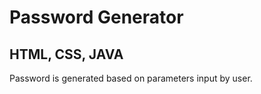# Password Generator

## HTML, CSS, JAVA 

Password is generated based on parameters input by user. 


